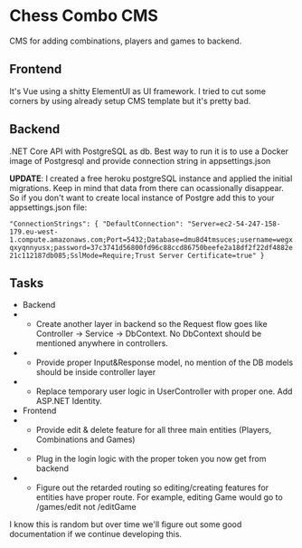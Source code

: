 # Chess Combo CMS

CMS for adding combinations, players and games to backend.

## Frontend

It's Vue using a shitty ElementUI as UI framework. I tried to cut some corners by using already setup CMS template but it's pretty bad.

## Backend

.NET Core API with PostgreSQL as db. Best way to run it is to use a Docker image of Postgresql and provide connection string in appsettings.json

**UPDATE**: I created a free heroku postgreSQL instance and applied the initial migrations. Keep in mind that data from there can ocassionally disappear. So if you don't want to create local instance of Postgre add this to your appsettings.json file:

`"ConnectionStrings": {
    "DefaultConnection": "Server=ec2-54-247-158-179.eu-west-1.compute.amazonaws.com;Port=5432;Database=dmu8d4tmsuces;username=wegxqxyqnnyusx;password=37c3741d56800fd96c88ccd86750beefe2a18df2f22df4882e21c112187db085;SslMode=Require;Trust Server Certificate=true"
  }`



## Tasks

- Backend
- - Create another layer in backend so the Request flow goes like Controller -> Service -> DbContext. No DbContext should be mentioned anywhere in controllers.
- - Provide proper Input&Response model, no mention of the DB models should be inside controller layer
- - Replace temporary user logic in UserController with proper one. Add ASP.NET Identity.
- Frontend
- - Provide edit & delete feature for all three main entities (Players, Combinations and Games)
- - Plug in the login logic with the proper token you now get from backend
- - Figure out the retarded routing so editing/creating features for entities have proper route. For example, editing Game would go to /games/edit not /editGame

I know this is random but over time we'll figure out some good documentation if we continue developing this. 
